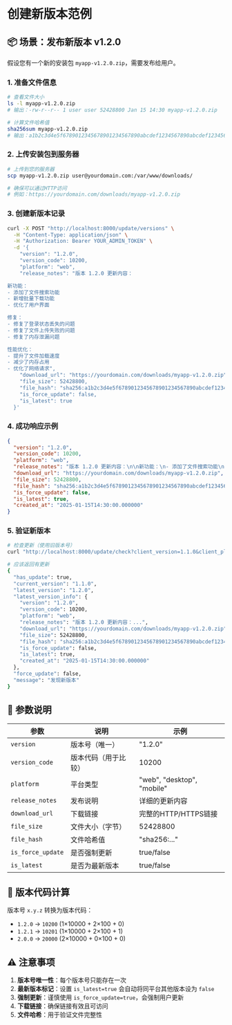 # 创建新版本范例

## 📦 场景：发布新版本 v1.2.0

假设您有一个新的安装包 `myapp-v1.2.0.zip`，需要发布给用户。

### 1. 准备文件信息

```bash
# 查看文件大小
ls -l myapp-v1.2.0.zip
# 输出：-rw-r--r-- 1 user user 52428800 Jan 15 14:30 myapp-v1.2.0.zip

# 计算文件哈希值
sha256sum myapp-v1.2.0.zip
# 输出：a1b2c3d4e5f6789012345678901234567890abcdef1234567890abcdef123456  myapp-v1.2.0.zip
```

### 2. 上传安装包到服务器

```bash
# 上传到您的服务器
scp myapp-v1.2.0.zip user@yourdomain.com:/var/www/downloads/

# 确保可以通过HTTP访问
# 例如：https://yourdomain.com/downloads/myapp-v1.2.0.zip
```

### 3. 创建新版本记录

```bash
curl -X POST "http://localhost:8000/update/versions" \
  -H "Content-Type: application/json" \
  -H "Authorization: Bearer YOUR_ADMIN_TOKEN" \
  -d '{
    "version": "1.2.0",
    "version_code": 10200,
    "platform": "web",
    "release_notes": "版本 1.2.0 更新内容：

新功能：
- 添加了文件搜索功能
- 新增批量下载功能
- 优化了用户界面

修复：
- 修复了登录状态丢失的问题
- 修复了文件上传失败的问题
- 修复了内存泄漏问题

性能优化：
- 提升了文件加载速度
- 减少了内存占用
- 优化了网络请求",
    "download_url": "https://yourdomain.com/downloads/myapp-v1.2.0.zip",
    "file_size": 52428800,
    "file_hash": "sha256:a1b2c3d4e5f6789012345678901234567890abcdef1234567890abcdef123456",
    "is_force_update": false,
    "is_latest": true
  }'
```

### 4. 成功响应示例

```json
{
  "version": "1.2.0",
  "version_code": 10200,
  "platform": "web",
  "release_notes": "版本 1.2.0 更新内容：\n\n新功能：\n- 添加了文件搜索功能\n- 新增批量下载功能\n- 优化了用户界面\n\n修复：\n- 修复了登录状态丢失的问题\n- 修复了文件上传失败的问题\n- 修复了内存泄漏问题\n\n性能优化：\n- 提升了文件加载速度\n- 减少了内存占用\n- 优化了网络请求",
  "download_url": "https://yourdomain.com/downloads/myapp-v1.2.0.zip",
  "file_size": 52428800,
  "file_hash": "sha256:a1b2c3d4e5f6789012345678901234567890abcdef1234567890abcdef123456",
  "is_force_update": false,
  "is_latest": true,
  "created_at": "2025-01-15T14:30:00.000000"
}
```

### 5. 验证新版本

```bash
# 检查更新（使用旧版本号）
curl "http://localhost:8000/update/check?client_version=1.1.0&client_platform=web"

# 应该返回有更新
{
  "has_update": true,
  "current_version": "1.1.0",
  "latest_version": "1.2.0",
  "latest_version_info": {
    "version": "1.2.0",
    "version_code": 10200,
    "platform": "web",
    "release_notes": "版本 1.2.0 更新内容：...",
    "download_url": "https://yourdomain.com/downloads/myapp-v1.2.0.zip",
    "file_size": 52428800,
    "file_hash": "sha256:a1b2c3d4e5f6789012345678901234567890abcdef1234567890abcdef123456",
    "is_force_update": false,
    "is_latest": true,
    "created_at": "2025-01-15T14:30:00.000000"
  },
  "force_update": false,
  "message": "发现新版本"
}
```

## 🔧 参数说明

| 参数 | 说明 | 示例 |
|------|------|------|
| `version` | 版本号（唯一） | "1.2.0" |
| `version_code` | 版本代码（用于比较） | 10200 |
| `platform` | 平台类型 | "web", "desktop", "mobile" |
| `release_notes` | 发布说明 | 详细的更新内容 |
| `download_url` | 下载链接 | 完整的HTTP/HTTPS链接 |
| `file_size` | 文件大小（字节） | 52428800 |
| `file_hash` | 文件哈希值 | "sha256:..." |
| `is_force_update` | 是否强制更新 | true/false |
| `is_latest` | 是否为最新版本 | true/false |

## 📝 版本代码计算

版本号 `x.y.z` 转换为版本代码：
- `1.2.0` → `10200` (1×10000 + 2×100 + 0)
- `1.2.1` → `10201` (1×10000 + 2×100 + 1)
- `2.0.0` → `20000` (2×10000 + 0×100 + 0)

## ⚠️ 注意事项

1. **版本号唯一性**：每个版本号只能存在一次
2. **最新版本标记**：设置 `is_latest=true` 会自动将同平台其他版本设为 `false`
3. **强制更新**：谨慎使用 `is_force_update=true`，会强制用户更新
4. **下载链接**：确保链接有效且可访问
5. **文件哈希**：用于验证文件完整性
